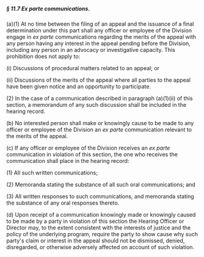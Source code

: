 ##### § 11.7 Ex parte communications. #####

(a)(1) At no time between the filing of an appeal and the issuance of a final determination under this part shall any officer or employee of the Division engage in *ex parte* communications regarding the merits of the appeal with any person having any interest in the appeal pending before the Division, including any person in an advocacy or investigative capacity. This prohibition does not apply to:

(i) Discussions of procedural matters related to an appeal; or

(ii) Discussions of the merits of the appeal where all parties to the appeal have been given notice and an opportunity to participate.

(2) In the case of a communication described in paragraph (a)(1)(ii) of this section, a memorandum of any such discussion shall be included in the hearing record.

(b) No interested person shall make or knowingly cause to be made to any officer or employee of the Division an *ex parte* communication relevant to the merits of the appeal.

(c) If any officer or employee of the Division receives an *ex parte* communication in violation of this section, the one who receives the communication shall place in the hearing record:

(1) All such written communications;

(2) Memoranda stating the substance of all such oral communications; and

(3) All written responses to such communications, and memoranda stating the substance of any oral responses thereto.

(d) Upon receipt of a communication knowingly made or knowingly caused to be made by a party in violation of this section the Hearing Officer or Director may, to the extent consistent with the interests of justice and the policy of the underlying program, require the party to show cause why such party's claim or interest in the appeal should not be dismissed, denied, disregarded, or otherwise adversely affected on account of such violation.